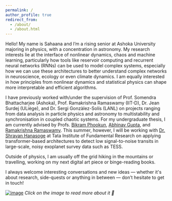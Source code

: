 ```yaml
---
permalink: /
author_profile: true
redirect_from: 
  - /about/
  - /about.html
---
```


Hello! My name is Sahaana and I’m a rising senior at Ashoka University majoring in physics, with a concentration in astronomy. My research interests lie at the interface of nonlinear dynamics, chaos and machine learning, particularly how tools like reservoir computing and recurrent neural networks (RNNs) can be used to model complex systems, especially how we can use these architectures to better understand complex networks in neuroscience, ecology or even climate dynamics. I am equally interested in how principles from nonlinear dynamics and statistical physics can shape more interpretable and efficient algorithms.

I have previously worked with/under the supervision of Prof. Somendra Bhattacharjee (Ashoka), Prof. Ramakrishna Ramaswamy (IIT-D), Dr. Jean Surdej (ULiège), and Dr. Sergi Gonzàlez-Solís (LANL) on projects ranging from data analysis in particle physics and astronomy to multistability and synchronisation in coupled chaotic systems. For my undergraduate thesis, I am currently advised by Profs. [Bikram Phookun](https://www.ashoka.edu.in/profile/bikram-phookun/), [Abhinav Gupta](https://www.ststephens.edu/department-of-physics/dr-abhinav-gupta/), and [Ramakrishna Ramaswamy](https://loopynoodle.github.io/ramramaswamy.org). This summer, however, I will be working with [Dr. Shravan Hanasoge](https://www.tifr.res.in/seismo/people.html) at Tata Institute of Fundamental Research on applying transformer-based architectures to detect low signal-to-noise transits in large-scale, noisy exoplanet survey data such as TESS.

Outside of physics, I am usually off the grid hiking in the mountains or travelling, working on my next digital art piece or binge-reading books.

I always welcome interesting conversations and new ideas — whether it's about research, side-quests or anything in between — don’t hesitate to get in touch!

[![image](https://github.com/user-attachments/assets/85d5cfc2-123f-4cb5-b4be-dc4f1310a3dd)](https://en.wikipedia.org/wiki/Koch_snowflake)
*Click on the image to read more about it 🔎*
